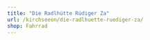 ```yaml
---
title: "Die Radlhütte Rüdiger Za"
url: /kirchseeon/die-radlhuette-ruediger-za/
shop: Fahrrad
---
```

